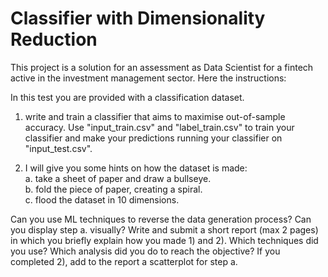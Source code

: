 # Classifier with Dimensionality Reduction

This project is a solution for an assessment as Data Scientist for a fintech active in the investment management sector.
Here the instructions:

In this test you are provided with a classification dataset.

1) write and train a classifier that aims to maximise out-of-sample accuracy. Use "input_train.csv" and "label_train.csv" to train your classifier and make your predictions running your classifier on "input_test.csv".

2) I will give you some hints on how the dataset is made:<br />
  a. take a sheet of paper and draw a bullseye.<br />
  b. fold the piece of paper, creating a spiral.<br />
  c. flood the dataset in 10 dimensions.<br />

Can you use ML techniques to reverse the data generation process? Can you display step a. visually?
Write and submit a short report (max 2 pages) in which you briefly explain how you made 1) and 2). Which techniques did you use? Which analysis did you do to reach the objective?
If you completed 2), add to the report a scatterplot for step a.
